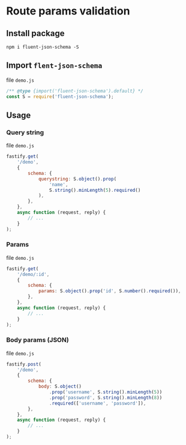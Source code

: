 # Route params validation

## Install package

```shell
npm i fluent-json-schema -S
```

## Import `flent-json-schema`

file `demo.js`

```javascript
/** @type {import('fluent-json-schema').default} */
const S = require('fluent-json-schema');
```

## Usage

### Query string

file `demo.js`

```javascript
fastify.get(
	'/demo',
	{
		schema: {
			querystring: S.object().prop(
				'name',
				S.string().minLength(5).required()
			),
		},
	},
	async function (request, reply) {
		// ...
	}
);
```

### Params

file `demo.js`

```javascript
fastify.get(
	'/demo/:id',
	{
		schema: {
			params: S.object().prop('id', S.number().required()),
		},
	},
	async function (request, reply) {
		// ...
	}
);
```

### Body params (JSON)

file `demo.js`

```javascript
fastify.post(
	'/demo',
	{
		schema: {
			body: S.object()
				.prop('username', S.string().minLength(5))
				.prop('password', S.string().minLength(8))
				.required(['username', 'password']),
		},
	},
	async function (request, reply) {
		// ...
	}
);
```
